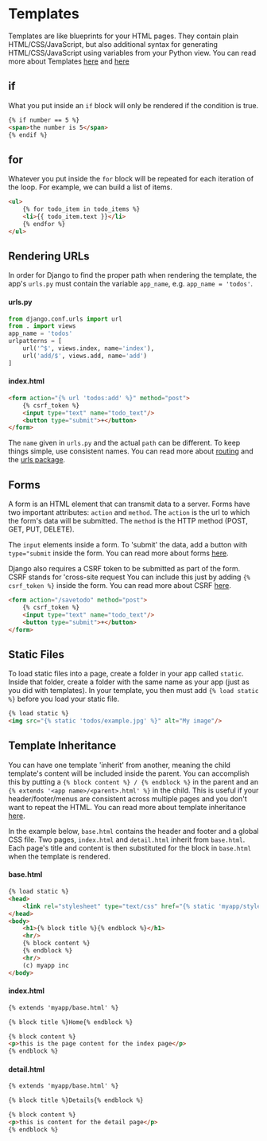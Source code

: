 


# Templates

Templates are like blueprints for your HTML pages. They contain plain HTML/CSS/JavaScript, but also additional syntax for generating HTML/CSS/JavaScript using variables from your Python view. You can read more about Templates [here](https://docs.djangoproject.com/en/1.11/topics/templates/) and [here](https://docs.djangoproject.com/en/1.11/ref/templates/builtins/)


## if

What you put inside an `if` block will only be rendered if the condition is true.

```html
{% if number == 5 %}
<span>the number is 5</span>
{% endif %}
```

## for

Whatever you put inside the `for` block will be repeated for each iteration of the loop. For example, we can build a list of items.

```html
<ul>
    {% for todo_item in todo_items %}
    <li>{{ todo_item.text }}</li>
    {% endfor %}
</ul>
```


## Rendering URLs

In order for Django to find the proper path when rendering the template, the app's `urls.py` must contain the variable `app_name`, e.g. `app_name = 'todos'`.


#### urls.py
```python
from django.conf.urls import url
from . import views
app_name = 'todos'
urlpatterns = [
    url('^$', views.index, name='index'),
    url('add/$', views.add, name='add')
]
```

#### index.html
```html
<form action="{% url 'todos:add' %}" method="post">
    {% csrf_token %}
    <input type="text" name="todo_text"/>
    <button type="submit">+</button>
</form>
```


The `name` given in `urls.py` and the actual `path` can be different. To keep things simple, use consistent names. You can read more about [routing](https://docs.djangoproject.com/en/1.11/topics/http/urls/) and the [urls package](https://docs.djangoproject.com/en/1.11/ref/urls/).


## Forms

A form is an HTML element that can transmit data to a server. Forms have two important attributes: `action` and `method`. The `action` is the url to which the form's data will be submitted. The `method` is the HTTP method (POST, GET, PUT, DELETE).

The `input` elements inside a form. To 'submit' the data, add a button with `type="submit` inside the form. You can read more about forms [here](https://developer.mozilla.org/en-US/docs/Learn/HTML/Forms/Your_first_HTML_form).

Django also requires a CSRF token to be submitted as part of the form. CSRF stands for 'cross-site request You can include this just by adding `{% csrf_token %}` inside the form. You can read more about CSRF [here](https://en.wikipedia.org/wiki/Cross-site_request_forgery).

```html
<form action="/savetodo" method="post">
    {% csrf_token %}
    <input type="text" name="todo_text"/>
    <button type="submit">+</button>
</form>
```

## Static Files

To load static files into a page, create a folder in your app called `static`. Inside that folder, create a folder with the same name as your app (just as you did with templates). In your template, you then must add `{% load static %}` before you load your static file.

```html
{% load static %}
<img src="{% static 'todos/example.jpg' %}" alt="My image"/>
```

## Template Inheritance

You can have one template 'inherit' from another, meaning the child template's content will be included inside the parent. You can accomplish this by putting a `{% block content %} / {% endblock %}` in the parent and an `{% extends '<app name>/<parent>.html' %}` in the child. This is useful if your header/footer/menus are consistent across multiple pages and you don't want to repeat the HTML. You can read more about template inheritance [here](https://tutorial.djangogirls.org/en/template_extending/).

In the example below, `base.html` contains the header and footer and a global CSS file. Two pages, `index.html` and `detail.html` inherit from `base.html`. Each page's title and content is then substituted for the block in `base.html` when the template is rendered.


#### base.html

```html
{% load static %}
<head>
    <link rel="stylesheet" type="text/css" href="{% static 'myapp/style.css' %}"/>
</head>
<body>
    <h1>{% block title %}{% endblock %}</h1>
    <hr/>
    {% block content %}
    {% endblock %}
    <hr/>
    (c) myapp inc
</body>
```

#### index.html

```html
{% extends 'myapp/base.html' %}

{% block title %}Home{% endblock %}

{% block content %}
<p>this is the page content for the index page</p>
{% endblock %}
```

#### detail.html

````html
{% extends 'myapp/base.html' %}

{% block title %}Details{% endblock %}

{% block content %}
<p>this is content for the detail page</p>
{% endblock %}
````
